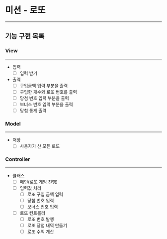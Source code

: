 # 미션 - 로또
***
## 기능 구현 목록

### View
***
- 입력
  - [ ] 입력 받기
- 출력
  - [ ] 구입금액 입력 부분을 출력
  - [ ] 구입한 개수와 로또 번호를 출력
  - [ ] 당첨 번호 입력 부분을 출력
  - [ ] 보너스 번호 입력 부분을 출력
  - [ ] 당첨 통계 출력
### Model
***
- 저장
  - [ ] 사용자가 산 모든 로또
### Controller
***
- 클래스
  - [ ] 메인(로또 게임 진행)
  - [ ] 입력값 처리
    - [ ] 로또 구입 금액 입력
    - [ ] 당첨 번호 입력
    - [ ] 보너스 번호 입력
  - [ ] 로또 컨트롤러
    - [ ] 로또 번호 발행
    - [ ] 로또 당첨 내역 만들기 
    - [ ] 로또 수익 계산